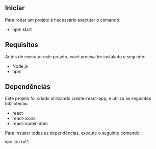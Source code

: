 ## Iniciar 

Para rodar um projeto é necessário executar o comando:

- npm start

## Requisitos

Antes de executar este projeto, você precisa ter instalado o seguinte:

- Node.js 
- npm 

## Dependências

Este projeto foi criado utilizando create-react-app, e utiliza as seguintes bibliotecas:

- react
- react-icons
- react-router-dom

Para instalar todas as dependências, execute o seguinte comando:

```bash
npm install
